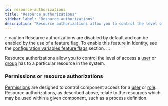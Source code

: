 ```yaml
---
id: resource-authorizations
title: "Resource authorizations"
sidebar_label: "Resource authorizations"
description: "Resource authorizations allow you to control the level of access a user, or group, has to a particular resource in the system."
---
```


:::caution
Resource authorizations are disabled by default and can be enabled by the use of a feature flag. To enable this feature in Identity, see the
[configuration variables feature flags](../../../../self-managed/identity/deployment/configuration-variables/#feature-flags) section.
:::

Resource authorizations allow you to control the level of access a [user](self-managed/concepts/access-control/users.md) or
[group](self-managed/concepts/access-control/groups.md) has to a particular resource in the system.

### Permissions or resource authorizations

[Permissions](self-managed/concepts/access-control/permissions.md) are designed to control component access for a
[user](self-managed/concepts/access-control/users.md) or [role](self-managed/concepts/access-control/roles.md). Resource
authorizations, as described above, relate to the resources which may be used within a given component, such as a process definition.
